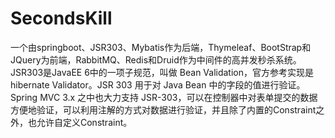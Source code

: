 # SecondsKill
一个由springboot、JSR303、Mybatis作为后端，Thymeleaf、BootStrap和JQuery为前端，RabbitMQ、Redis和Druid作为中间件的高并发秒杀系统。<br>
JSR303是JavaEE 6中的一项子规范，叫做 Bean Validation，官方参考实现是hibernate Validator。JSR 303 用于对 Java Bean 中的字段的值进行验证。 Spring MVC 3.x 之中也大力支持 JSR-303，可以在控制器中对表单提交的数据方便地验证，可以利用注解的方式对数据进行验证，并且除了内置的Constraint之外，也允许自定义Constraint。

